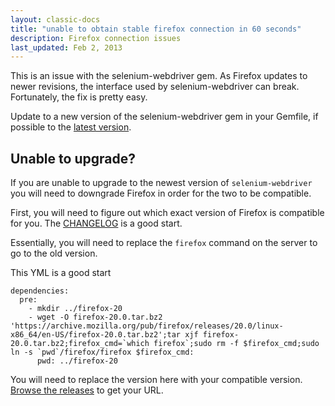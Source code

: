 ```yaml
---
layout: classic-docs
title: "unable to obtain stable firefox connection in 60 seconds"
description: Firefox connection issues
last_updated: Feb 2, 2013
---
```


This is an issue with the selenium-webdriver gem.
As Firefox updates to newer revisions, the interface used by selenium-webdriver can break.
Fortunately, the fix is pretty easy.

Update to a new version of the selenium-webdriver gem in your Gemfile, if
possible to the [latest version](http://rubygems.org/gems/selenium-webdriver).

## Unable to upgrade?

If you are unable to upgrade to the newest version of `selenium-webdriver` you will need to downgrade Firefox in order for the two to be compatible.

First, you will need to figure out which exact version of Firefox is compatible for you. The [CHANGELOG](https://github.com/SeleniumHQ/selenium/blob/master/rb/CHANGES) is a good start.

Essentially, you will need to replace the `firefox` command on the server to go to the old version.

This YML is a good start

```
dependencies:
  pre:
    - mkdir ../firefox-20
    - wget -O firefox-20.0.tar.bz2 'https://archive.mozilla.org/pub/firefox/releases/20.0/linux-x86_64/en-US/firefox-20.0.tar.bz2';tar xjf firefox-20.0.tar.bz2;firefox_cmd=`which firefox`;sudo rm -f $firefox_cmd;sudo ln -s `pwd`/firefox/firefox $firefox_cmd:
      pwd: ../firefox-20
```

You will need to replace the version here with your compatible version. [Browse the releases](https://archive.mozilla.org/pub/firefox/releases/) to get your URL.

